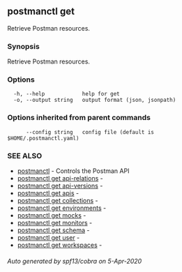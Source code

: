 ## postmanctl get

Retrieve Postman resources.

### Synopsis

Retrieve Postman resources.

### Options

```
  -h, --help            help for get
  -o, --output string   output format (json, jsonpath)
```

### Options inherited from parent commands

```
      --config string   config file (default is $HOME/.postmanctl.yaml)
```

### SEE ALSO

* [postmanctl](postmanctl.md)	 - Controls the Postman API
* [postmanctl get api-relations](postmanctl_get_api-relations.md)	 - 
* [postmanctl get api-versions](postmanctl_get_api-versions.md)	 - 
* [postmanctl get apis](postmanctl_get_apis.md)	 - 
* [postmanctl get collections](postmanctl_get_collections.md)	 - 
* [postmanctl get environments](postmanctl_get_environments.md)	 - 
* [postmanctl get mocks](postmanctl_get_mocks.md)	 - 
* [postmanctl get monitors](postmanctl_get_monitors.md)	 - 
* [postmanctl get schema](postmanctl_get_schema.md)	 - 
* [postmanctl get user](postmanctl_get_user.md)	 - 
* [postmanctl get workspaces](postmanctl_get_workspaces.md)	 - 

###### Auto generated by spf13/cobra on 5-Apr-2020
